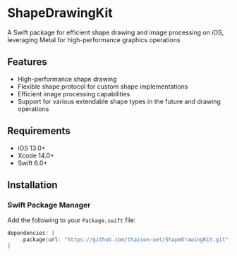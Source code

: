 # ShapeDrawingKit

A Swift package for efficient shape drawing and image processing on iOS, leveraging Metal for high-performance graphics operations

## Features

- High-performance shape drawing
- Flexible shape protocol for custom shape implementations
- Efficient image processing capabilities
- Support for various extendable shape types in the future and drawing operations

## Requirements

- iOS 13.0+
- Xcode 14.0+
- Swift 6.0+

## Installation

### Swift Package Manager

Add the following to your `Package.swift` file:

```swift
dependencies: [
    .package(url: "https://github.com/thaison-uet/ShapeDrawingKit.git", from: "1.0.0")
]
```
